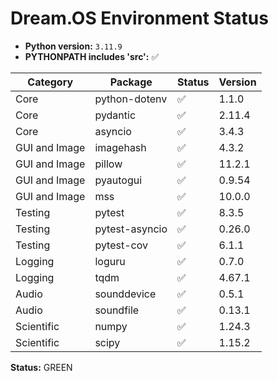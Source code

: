 # Dream.OS Environment Status

- **Python version:** `3.11.9`
- **PYTHONPATH includes 'src':** ✅

| Category | Package | Status | Version |
|----------|---------|--------|---------|
| Core | python-dotenv | ✅ | 1.1.0 |
| Core | pydantic | ✅ | 2.11.4 |
| Core | asyncio | ✅ | 3.4.3 |
| GUI and Image | imagehash | ✅ | 4.3.2 |
| GUI and Image | pillow | ✅ | 11.2.1 |
| GUI and Image | pyautogui | ✅ | 0.9.54 |
| GUI and Image | mss | ✅ | 10.0.0 |
| Testing | pytest | ✅ | 8.3.5 |
| Testing | pytest-asyncio | ✅ | 0.26.0 |
| Testing | pytest-cov | ✅ | 6.1.1 |
| Logging | loguru | ✅ | 0.7.0 |
| Logging | tqdm | ✅ | 4.67.1 |
| Audio | sounddevice | ✅ | 0.5.1 |
| Audio | soundfile | ✅ | 0.13.1 |
| Scientific | numpy | ✅ | 1.24.3 |
| Scientific | scipy | ✅ | 1.15.2 |

**Status:** GREEN
